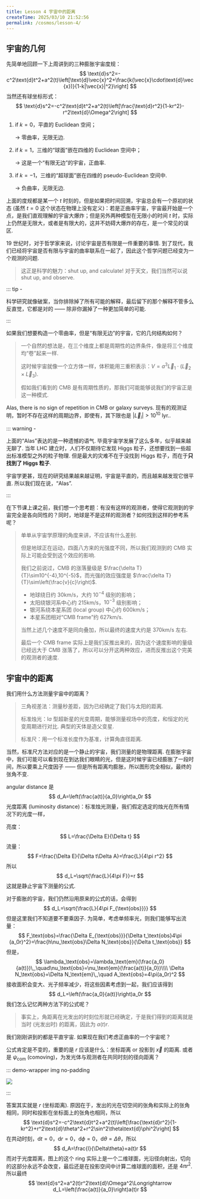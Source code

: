 ```yaml
---
title: Lesson 4 宇宙中的距离
createTime: 2025/03/10 21:52:56
permalink: /cosmos/lesson-4/
---
```

## 宇宙的几何

先简单地回顾一下上周讲到的三种膨胀宇宙度规：
$$
\text{d}s^2=-c^2\text{d}t^2+a^2(t)\left[\text{d}\vec{x}^2+\frac{k(\vec{x}\cdot\text{d}\vec{x})}{1-k|\vec{x}|^2}\right]
$$
当然还有球坐标形式：
$$
\text{d}s^2=-c^2\text{d}t^2+a^2(t)\left[\frac{\text{d}r^2}{1-kr^2}-r^2\text{d}\Omega^2\right]
$$

1. if $k=0$，平直的 Euclidean 空间；

   $\longrightarrow$ 零曲率，无限无边.

2. if $k=1$，三维的“球面”嵌在四维的 Euclidean 空间中；

   $\longrightarrow$ 这是一个“有限无边”的宇宙，正曲率.

3. if $k=-1$，三维的“超球面”嵌在四维的 pseudo-Euclidean 空间中.

   $\longrightarrow$ 负曲率，无限无边.

上面的度规都是某一个 $t$ 时刻的，但是如果把时间回溯，宇宙总会有一个原初的状态 (虽然 $t=0$ 这个状态在物理上没有定义)：若是正曲率宇宙，宇宙最开始是一个点，是我们直观理解的宇宙大爆炸；但是另外两种模型在无限小的时间 $t$ 时，实际上仍然是无限大，或者是有限大的，这并不妨碍大爆炸的存在，是一个常见的误区.

19 世纪时，对于哲学家来说，讨论宇宙是否有限是一件重要的事情. 到了现代，我们已经将宇宙是否有限与宇宙的曲率联系在一起了，因此这个哲学问题已经变为一个观测的问题.

> 这正是科学的魅力：shut up, and calculate! 对于天文，我们当然可以说 shut up, and observe.

::: tip -

科学研究就像破案，当你排除掉了所有可能的解释，最后留下的那个解释不管多么反直觉，它都是对的 —— 除非你漏掉了一种更加简单的可能.

:::

如果我们想要构造一个零曲率，但是“有限无边”的宇宙，它的几何结构如何？

> 一个自然的想法是，在三个维度上都是周期性的边界条件，像是将三个维度均“卷”起来一样.
>
> 这时候宇宙就像一个立方体一样，体积能用三重积表示：$V=a^3\vec{L}_1\cdot(\vec{L}_2\times\vec{L}_3)$.
>
> 假如我们看到的 CMB 是有周期性质的，那我们可能能够说我们的宇宙正是这一种模式.

Alas, there is no sign of repetition in CMB or galaxy surveys. 现有的观测证明，暂时不存在这样的周期边界，即使有，其下限也是 $|\vec{L}_i|>10^{10}\text{ lyr.}$.

::: warning -

上面的“Alas”表达的是一种遗憾的语气. 毕竟宇宙学发展了这么多年，似乎越来越无聊了. 当年 LHC 建立时，人们不仅期待它发现 Higgs 粒子，还想要找到一些超出标准模型之外的粒子物理. 但是最大的灾难不在于没找到 Higgs 粒子，而在于**只找到了 Higgs 粒子**.

宇宙学更甚，现在的研究结果越来越证明，宇宙是平直的，而且越来越发现它很平直. 所以我们现在说，“Alas”.

:::

在下节课上课之前，我们想一个思考题：有没有这样的观测者，使得它观测到的宇宙完全是各向同性的？同时，地球是不是这样的观测者？如何找到这样的参考系呢？

> 单单从宇宙学原理的角度来讲，不应该有什么差别.
>
> 但是地球正在运动，四面八方来的光强度不同，所以我们观测到的 CMB 实际上可能会受到这个效应的影响.
>
> 我们之前说过，CMB 的涨落量级是 $\frac{\delta T}{T}\sim10^{-4},10^{-5}$，而光强的效应强度是 $\frac{\delta T}{T}\sim\left(\frac{v}{c}\right)$.
>
> * 地球绕日约 $30\text{km/s}$，大约 $10^{-4}$ 级别的影响；
> * 太阳绕银河系中心约 $215\text{km/s}$，$10^{-3}$ 级别影响；
> * 银河系绕本星系团 (local group) 中心约 $600\text{km/s}$；
> * 本星系团相对“CMB frame”约 $627\text{km/s}$.
>
> 当然上述几个速度不是同向叠加，所以最终的速度大约是 $370\text{km/s}$ 左右.
>
> 最后一个 CMB frame 实际上是我们反推出来的，因为这个速度影响的量级已经远大于 CMB 涨落了，所以可以分开这两种效应，进而反推出这个完美的观测者的速度.

## 宇宙中的距离

我们用什么方法测量宇宙中的距离？

> 三角视差法：测量秒差距，因为已经确定了我们与太阳的距离.
>
> 标准烛光：$\text{I}a$ 型超新星的光变周期，能够测量视场中的亮度，和恒定的光变周期进行对比. 典型的天体是造父变星.
>
> 标准尺：用一个标准长度作为基准，计算角直径距离.

当然，标准尺方法对应的是一个静止的宇宙，我们测量的是物理距离. 在膨胀宇宙中，我们可能可以看到现在到达我们眼睛的光，但是这时候宇宙已经膨胀了一段时间，所以要乘上尺度因子 —— 但是所有距离均膨胀，所以图形完全相似，最终的张角不变.

angular distance 是
$$
d_A=\left(\frac{a(t)}{a_0}\right)a_0r
$$
光度距离 (luminosity distance)：标准烛光测量，我们假定选定的烛光在所有情况下的光度一样，

亮度：
$$
L=\frac{\Delta E}{\Delta t}
$$
流量：
$$
F=\frac{\Delta E}{\Delta t\Delta A}=\frac{L}{4\pi r^2}
$$
所以
$$
d_L=\sqrt{\frac{L}{4\pi F}}=r
$$
这就是静止宇宙下测量的公式.

对于膨胀的宇宙，我们仍然沿用原来的公式的话，会得到
$$
d_L=\sqrt{\frac{L}{4\pi F_{\text{obs}}}}
$$
但是这里我们不知道要不要乘因子. 为简单，考虑单频率光，则我们能够写出流量：
$$
F_\text{obs}=\frac{\Delta E_{\text{obs}}}{\Delta t_\text{obs}4\pi (a_0r)^2}=\frac{h\nu_\text{obs}\Delta N_\text{obs}}{\Delta t_\text{obs}}
$$
但是，
$$
\lambda_\text{obs}=\lambda_\text{em}(\frac{a_0}{a(t)})\,,\quad\nu_\text{obs}=\nu_\text{em}(\frac{a(t)}{a_0})\\\\
\Delta N_\text{obs}=\Delta N_\text{em}\,,\quad A_\text{obs}=4\pi(a_0r)^2
$$
接收面积会变大、光子频率减少，将这些因素考虑到一起，我们应该得到
$$
d_L=\left(\frac{a_0}{a(t)}\right)a_0r
$$
我们怎么记忆两种方法下的公式呢？

> 事实上，角距离在光发出的时刻位形就已经确定，于是我们得到的距离就是当时 (光发出时) 的距离，因此为 $a(t)r$.

我们刚刚讲到的都是平直宇宙. 如果现在我们考虑正曲率的一个宇宙呢？

公式肯定是不变的，重要的是 $r$ 应该是什么：坐标距离 or 投影到 $\vec{x}$ 的距离. 或者是 $\psi_\text{com}$ (comoving)，为发光体与观测者在共同时刻的径向距离？

::: demo-wrapper img no-padding

![](https://vip.123pan.cn/1845440081/yk6baz03t0l000d7w33fccf0gu9qj1k1DIYxAIFxDda1DGxPDwUzAa==.jpg)

:::

答案其实就是 $r$ (坐标距离). 原因在于，发出的光在切空间的张角和实际上的张角相同，同时和投影在坐标面上的张角也相同，所以
$$
\text{d}s^2=-c^2\text{d}t^2+a^2(t)\left[\frac{\text{d}r^2}{1-kr^2}+r^2\text{d}\theta^2+r^2\sin^2\theta\text{d}\phi^2\right]
$$
在共动时刻，$\text{d}t=0$，$\text{d}r=0$，$\text{d}\phi=0$，$\text{d}\theta=\Delta\theta$，所以
$$
d_A=\frac{l}{\Delta\theta}=a(t)r
$$
而对于光度距离，图上的这个 ring 实际上是一个二维球面，光沿径向射出，切向的这部分永远不会改变，最后还是在投影空间中计算二维球面的面积，还是 $4\pi r^2$. 所以最终
$$
\text{d}s^2=a^2(t)r^2\text{d}\Omega^2\Longrightarrow d_L=\left(\frac{a(t)}{a_0}\right)a(t)r
$$

